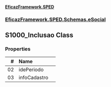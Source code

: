 #### [EficazFramework.SPED](EficazFrameworkSPED.md 'EficazFramework SPED')
### [EficazFramework.SPED.Schemas.eSocial](EficazFramework.SPED.Schemas.eSocial.md 'EficazFramework.SPED.Schemas.eSocial')

## S1000_Inclusao Class
### Properties

| # | Name | |
| ---: | :--- | :--- |
| 02 | idePeriodo |  |
| 03 | infoCadastro |  |

